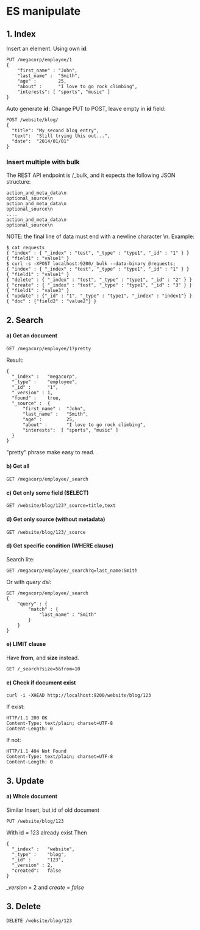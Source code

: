 # ES manipulate
## 1. Index
Insert an element.
Using own **id**:
```
PUT /megacorp/employee/1
{
    "first_name" : "John",
    "last_name" :  "Smith",
    "age" :        25,
    "about" :      "I love to go rock climbing",
    "interests": [ "sports", "music" ]
}
```
Auto generate **id**:
Change PUT to POST, leave empty in **id** field:
```
POST /website/blog/
{
  "title": "My second blog entry",
  "text":  "Still trying this out...",
  "date":  "2014/01/01"
}
```
### Insert multiple with bulk
The REST API endpoint is /_bulk, and it expects the following JSON structure:
```
action_and_meta_data\n
optional_source\n
action_and_meta_data\n
optional_source\n
....
action_and_meta_data\n
optional_source\n
```
NOTE: the final line of data must end with a newline character \n.
Example:
```
$ cat requests
{ "index" : { "_index" : "test", "_type" : "type1", "_id" : "1" } }
{ "field1" : "value1" }
$ curl -s -XPOST localhost:9200/_bulk --data-binary @requests;
{ "index" : { "_index" : "test", "_type" : "type1", "_id" : "1" } }
{ "field1" : "value1" }
{ "delete" : { "_index" : "test", "_type" : "type1", "_id" : "2" } }
{ "create" : { "_index" : "test", "_type" : "type1", "_id" : "3" } }
{ "field1" : "value3" }
{ "update" : {"_id" : "1", "_type" : "type1", "_index" : "index1"} }
{ "doc" : {"field2" : "value2"} }
```
## 2. Search
#### a) Get an document
```
GET /megacorp/employee/1?pretty
```
Result:
```
{
  "_index" :   "megacorp",
  "_type" :    "employee",
  "_id" :      "1",
  "_version" : 1,
  "found" :    true,
  "_source" :  {
      "first_name" :  "John",
      "last_name" :   "Smith",
      "age" :         25,
      "about" :       "I love to go rock climbing",
      "interests":  [ "sports", "music" ]
  }
}
```
"pretty" phrase make easy to read.
#### b) Get all
```
GET /megacorp/employee/_search
```
#### c) Get only some field (SELECT)
```
GET /website/blog/123?_source=title,text
```
#### d) Get only source (without metadata)
```
GET /website/blog/123/_source
```
#### d) Get specific condition (WHERE clause)
Search lite:
```
GET /megacorp/employee/_search?q=last_name:Smith
```
Or with *query dsl*:
```
GET /megacorp/employee/_search
{
    "query" : {
        "match" : {
            "last_name" : "Smith"
        }
    }
}
```
#### e) LIMIT clause
Have **from**, and **size** instead.
```
GET /_search?size=5&from=10
```
#### e) Check if document exist
```
curl -i -XHEAD http://localhost:9200/website/blog/123
```
If exist:
```
HTTP/1.1 200 OK
Content-Type: text/plain; charset=UTF-8
Content-Length: 0
```

If not:
```
HTTP/1.1 404 Not Found
Content-Type: text/plain; charset=UTF-8
Content-Length: 0
```
## 3. Update
#### a) Whole document
Similar Insert, but id of old document
```
PUT /website/blog/123
```
With id = 123 already exist
Then
```
{
  "_index" :   "website",
  "_type" :    "blog",
  "_id" :      "123",
  "_version" : 2,
  "created":   false
}
```
*_version* = 2 and *create* = *false*
## 3. Delete
```
DELETE /website/blog/123
```
